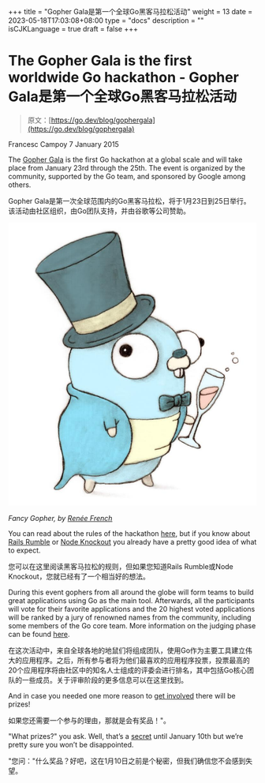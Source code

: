 +++
title = "Gopher Gala是第一个全球Go黑客马拉松活动"
weight = 13
date = 2023-05-18T17:03:08+08:00
type = "docs"
description = ""
isCJKLanguage = true
draft = false
+++

# The Gopher Gala is the first worldwide Go hackathon - Gopher Gala是第一个全球Go黑客马拉松活动

> 原文：[https://go.dev/blog/gophergala](https://go.dev/blog/gophergala)

Francesc Campoy
7 January 2015

The [Gopher Gala](http://gophergala.com/) is the first Go hackathon at a global scale and will take place from January 23rd through the 25th. The event is organized by the community, supported by the Go team, and sponsored by Google among others.

Gopher Gala是第一次全球范围内的Go黑客马拉松，将于1月23日到25日举行。该活动由社区组织，由Go团队支持，并由谷歌等公司赞助。

![img](TheGopherGalaIsTheFirstWorldwideGoHackathon_img/fancygopher.jpg)

*Fancy Gopher, by* [*Renée French*](http://www.reneefrench.com/)

You can read about the rules of the hackathon [here](http://gophergala.com/rules/), but if you know about [Rails Rumble](http://railsrumble.com/) or [Node Knockout](http://nodeknockout.com/) you already have a pretty good idea of what to expect.

您可以在这里阅读黑客马拉松的规则，但如果您知道Rails Rumble或Node Knockout，您就已经有了一个相当好的想法。

During this event gophers from all around the globe will form teams to build great applications using Go as the main tool. Afterwards, all the participants will vote for their favorite applications and the 20 highest voted applications will be ranked by a jury of renowned names from the community, including some members of the Go core team. More information on the judging phase can be found [here](http://gophergala.com/judging/).

在这次活动中，来自全球各地的地鼠们将组成团队，使用Go作为主要工具建立伟大的应用程序。之后，所有参与者将为他们最喜欢的应用程序投票，投票最高的20个应用程序将由社区中的知名人士组成的评委会进行排名，其中包括Go核心团队的一些成员。关于评审阶段的更多信息可以在这里找到。

And in case you needed one more reason to [get involved](https://gophers.typeform.com/to/wondM5) there will be prizes!

如果您还需要一个参与的理由，那就是会有奖品！"。

"What prizes?" you ask. Well, that’s a [secret](http://gophergala.com/prizes/) until January 10th but we’re pretty sure you won’t be disappointed.

"您问："什么奖品？好吧，这在1月10日之前是个秘密，但我们确信您不会感到失望。
